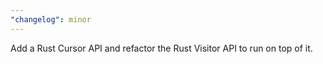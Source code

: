```yaml
---
"changelog": minor
---
```


Add a Rust Cursor API and refactor the Rust Visitor API to run on top of it.
